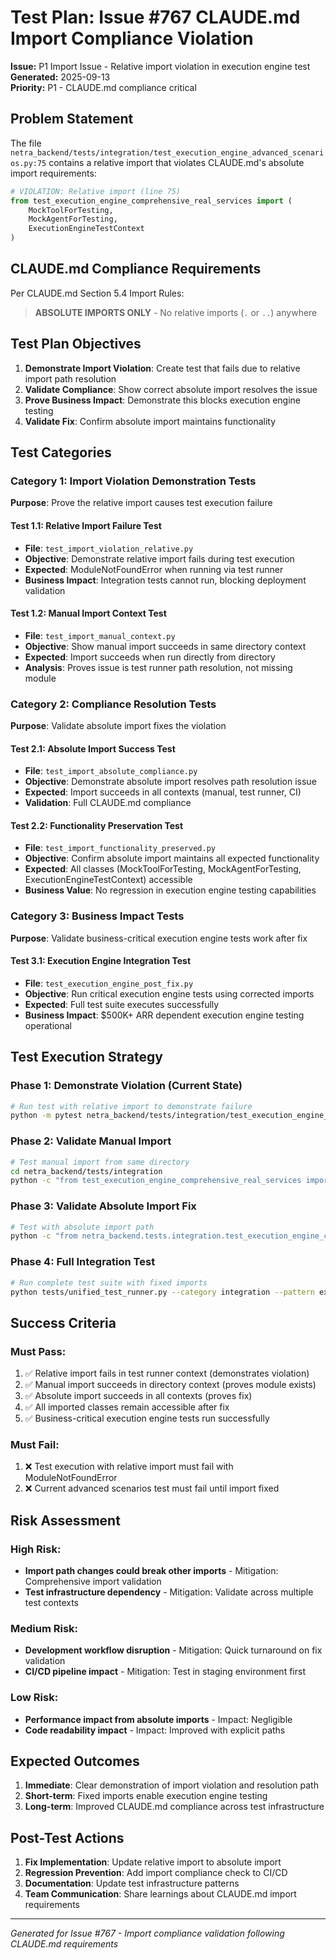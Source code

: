 # Test Plan: Issue #767 CLAUDE.md Import Compliance Violation

**Issue:** P1 Import Issue - Relative import violation in execution engine test  
**Generated:** 2025-09-13  
**Priority:** P1 - CLAUDE.md compliance critical  

## Problem Statement

The file `netra_backend/tests/integration/test_execution_engine_advanced_scenarios.py:75` contains a relative import that violates CLAUDE.md's absolute import requirements:

```python
# VIOLATION: Relative import (line 75)
from test_execution_engine_comprehensive_real_services import (
    MockToolForTesting, 
    MockAgentForTesting,
    ExecutionEngineTestContext
)
```

## CLAUDE.md Compliance Requirements

Per CLAUDE.md Section 5.4 Import Rules:
> **ABSOLUTE IMPORTS ONLY** - No relative imports (`.` or `..`) anywhere

## Test Plan Objectives

1. **Demonstrate Import Violation**: Create test that fails due to relative import path resolution
2. **Validate Compliance**: Show correct absolute import resolves the issue
3. **Prove Business Impact**: Demonstrate this blocks execution engine testing
4. **Validate Fix**: Confirm absolute import maintains functionality

## Test Categories

### Category 1: Import Violation Demonstration Tests
**Purpose**: Prove the relative import causes test execution failure

#### Test 1.1: Relative Import Failure Test
- **File**: `test_import_violation_relative.py`
- **Objective**: Demonstrate relative import fails during test execution
- **Expected**: ModuleNotFoundError when running via test runner
- **Business Impact**: Integration tests cannot run, blocking deployment validation

#### Test 1.2: Manual Import Context Test
- **File**: `test_import_manual_context.py` 
- **Objective**: Show manual import succeeds in same directory context
- **Expected**: Import succeeds when run directly from directory
- **Analysis**: Proves issue is test runner path resolution, not missing module

### Category 2: Compliance Resolution Tests
**Purpose**: Validate absolute import fixes the violation

#### Test 2.1: Absolute Import Success Test
- **File**: `test_import_absolute_compliance.py`
- **Objective**: Demonstrate absolute import resolves path resolution issue
- **Expected**: Import succeeds in all contexts (manual, test runner, CI)
- **Validation**: Full CLAUDE.md compliance

#### Test 2.2: Functionality Preservation Test
- **File**: `test_import_functionality_preserved.py`
- **Objective**: Confirm absolute import maintains all expected functionality
- **Expected**: All classes (MockToolForTesting, MockAgentForTesting, ExecutionEngineTestContext) accessible
- **Business Value**: No regression in execution engine testing capabilities

### Category 3: Business Impact Tests
**Purpose**: Validate business-critical execution engine tests work after fix

#### Test 3.1: Execution Engine Integration Test
- **File**: `test_execution_engine_post_fix.py`
- **Objective**: Run critical execution engine tests using corrected imports
- **Expected**: Full test suite executes successfully
- **Business Impact**: $500K+ ARR dependent execution engine testing operational

## Test Execution Strategy

### Phase 1: Demonstrate Violation (Current State)
```bash
# Run test with relative import to demonstrate failure
python -m pytest netra_backend/tests/integration/test_execution_engine_advanced_scenarios.py::TestExecutionEngineAdvanced -v
```

### Phase 2: Validate Manual Import
```bash
# Test manual import from same directory
cd netra_backend/tests/integration
python -c "from test_execution_engine_comprehensive_real_services import MockToolForTesting; print('Manual import successful')"
```

### Phase 3: Validate Absolute Import Fix
```bash
# Test with absolute import path
python -c "from netra_backend.tests.integration.test_execution_engine_comprehensive_real_services import MockToolForTesting; print('Absolute import successful')"
```

### Phase 4: Full Integration Test
```bash
# Run complete test suite with fixed imports
python tests/unified_test_runner.py --category integration --pattern execution_engine
```

## Success Criteria

### Must Pass:
1. ✅ Relative import fails in test runner context (demonstrates violation)
2. ✅ Manual import succeeds in directory context (proves module exists)
3. ✅ Absolute import succeeds in all contexts (proves fix)
4. ✅ All imported classes remain accessible after fix
5. ✅ Business-critical execution engine tests run successfully

### Must Fail:
1. ❌ Test execution with relative import must fail with ModuleNotFoundError
2. ❌ Current advanced scenarios test must fail until import fixed

## Risk Assessment

### High Risk:
- **Import path changes could break other imports** - Mitigation: Comprehensive import validation
- **Test infrastructure dependency** - Mitigation: Validate across multiple test contexts

### Medium Risk:
- **Development workflow disruption** - Mitigation: Quick turnaround on fix validation
- **CI/CD pipeline impact** - Mitigation: Test in staging environment first

### Low Risk:
- **Performance impact from absolute imports** - Impact: Negligible
- **Code readability impact** - Impact: Improved with explicit paths

## Expected Outcomes

1. **Immediate**: Clear demonstration of import violation and resolution path
2. **Short-term**: Fixed imports enable execution engine testing
3. **Long-term**: Improved CLAUDE.md compliance across test infrastructure

## Post-Test Actions

1. **Fix Implementation**: Update relative import to absolute import
2. **Regression Prevention**: Add import compliance check to CI/CD
3. **Documentation**: Update test infrastructure patterns
4. **Team Communication**: Share learnings about CLAUDE.md import requirements

---

*Generated for Issue #767 - Import compliance validation following CLAUDE.md requirements*